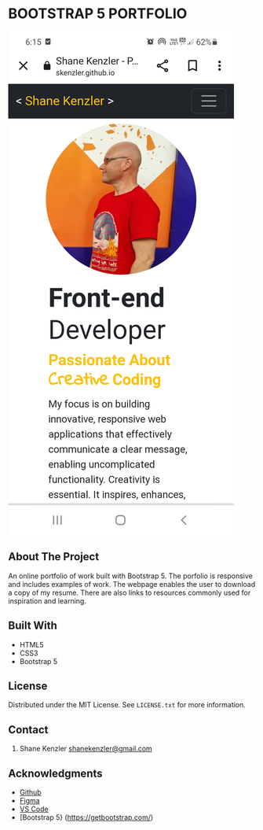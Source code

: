 # BOOTSTRAP 5 PORTFOLIO

![Porfolio Screenshot](images/Portfolio_Screenshot.jpg)

## About The Project

An online portfolio of work built with Bootstrap 5. The porfolio is responsive and includes examples of work. The webpage enables the user to download a copy of my resume. There are also links to resources commonly used for inspiration and learning. 

## Built With

* HTML5
* CSS3
* Bootstrap 5

## License

Distributed under the MIT License. See `LICENSE.txt` for more information.


## Contact
1. Shane Kenzler <shanekenzler@gmail.com>

## Acknowledgments

* [Github](https://github.com)
* [Figma](https://www.figma.com)
* [VS Code](https://code.visualstudio.com)
* [Bootstrap 5} (https://getbootstrap.com/)
